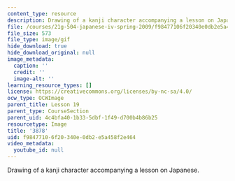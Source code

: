```yaml
---
content_type: resource
description: Drawing of a kanji character accompanying a lesson on Japanese.
file: /courses/21g-504-japanese-iv-spring-2009/f98477106f20340e0db2e5a458f2e464_3878.gif
file_size: 573
file_type: image/gif
hide_download: true
hide_download_original: null
image_metadata:
  caption: ''
  credit: ''
  image-alt: ''
learning_resource_types: []
license: https://creativecommons.org/licenses/by-nc-sa/4.0/
ocw_type: OCWImage
parent_title: Lesson 19
parent_type: CourseSection
parent_uid: 4c4bfa40-1b33-5dbf-1f49-d700b4b86b25
resourcetype: Image
title: '3878'
uid: f9847710-6f20-340e-0db2-e5a458f2e464
video_metadata:
  youtube_id: null
---
```

Drawing of a kanji character accompanying a lesson on Japanese.